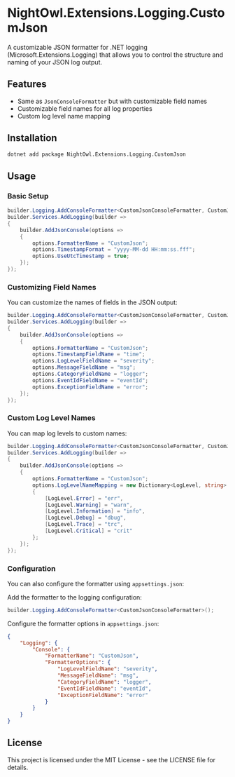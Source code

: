# NightOwl.Extensions.Logging.CustomJson

A customizable JSON formatter for .NET logging (Microsoft.Extensions.Logging) that allows you to control the structure and naming of your JSON log output.

## Features

- Same as `JsonConsoleFormatter` but with customizable field names
- Customizable field names for all log properties
- Custom log level name mapping

## Installation
```bash
dotnet add package NightOwl.Extensions.Logging.CustomJson
```

## Usage

### Basic Setup
```csharp
builder.Logging.AddConsoleFormatter<CustomJsonConsoleFormatter, CustomJsonConsoleFormatterOptions>();
builder.Services.AddLogging(builder =>
{
    builder.AddJsonConsole(options =>
    {
        options.FormatterName = "CustomJson";
        options.TimestampFormat = "yyyy-MM-dd HH:mm:ss.fff";
        options.UseUtcTimestamp = true;
    });
});
``` 

### Customizing Field Names

You can customize the names of fields in the JSON output:
```csharp
builder.Logging.AddConsoleFormatter<CustomJsonConsoleFormatter, CustomJsonConsoleFormatterOptions>();
builder.Services.AddLogging(builder =>
{
    builder.AddJsonConsole(options =>
    {
        options.FormatterName = "CustomJson";
        options.TimestampFieldName = "time";
        options.LogLevelFieldName = "severity";
        options.MessageFieldName = "msg";
        options.CategoryFieldName = "logger";
        options.EventIdFieldName = "eventId";
        options.ExceptionFieldName = "error";
    });
});
```

### Custom Log Level Names

You can map log levels to custom names:
```csharp
builder.Logging.AddConsoleFormatter<CustomJsonConsoleFormatter, CustomJsonConsoleFormatterOptions>();
builder.Services.AddLogging(builder =>
{
    builder.AddJsonConsole(options =>
    {
        options.FormatterName = "CustomJson";
        options.LogLevelNameMapping = new Dictionary<LogLevel, string>
        {
            [LogLevel.Error] = "err",
            [LogLevel.Warning] = "warn",
            [LogLevel.Information] = "info",
            [LogLevel.Debug] = "dbug",
            [LogLevel.Trace] = "trc",
            [LogLevel.Critical] = "crit"
        };
    });
});
```

### Configuration

You can also configure the formatter using `appsettings.json`:

Add the formatter to the logging configuration:
```csharp
builder.Logging.AddConsoleFormatter<CustomJsonConsoleFormatter>();
```

Configure the formatter options in `appsettings.json`:
```json
{
    "Logging": {
        "Console": {
            "FormatterName": "CustomJson",
            "FormatterOptions": {
                "LogLevelFieldName": "severity",
                "MessageFieldName": "msg",
                "CategoryFieldName": "logger",
                "EventIdFieldName": "eventId",
                "ExceptionFieldName": "error"
            }
        }
    }
}
```

## License

This project is licensed under the MIT License - see the LICENSE file for details.